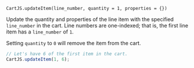 `CartJS.updateItem(line_number, quantity = 1, properties = {})`

Update the quantity and properties of the line item with the specified `line_number` in the cart.
Line numbers are one-indexed; that is, the first line item has a `line_number` of `1`.

Setting `quantity` to `0` will remove the item from the cart.

```js
// Let's have 6 of the first item in the cart.
CartJS.updateItem(1, 6);
```
